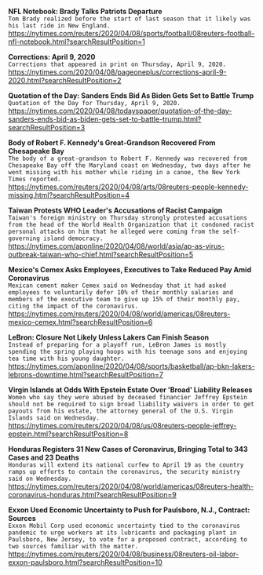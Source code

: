 **NFL Notebook: Brady Talks Patriots Departure**\
`Tom Brady realized before the start of last season that it likely was his last ride in New England.`\
https://nytimes.com/reuters/2020/04/08/sports/football/08reuters-football-nfl-notebook.html?searchResultPosition=1

**Corrections: April 9, 2020**\
`Corrections that appeared in print on Thursday, April 9, 2020.`\
https://nytimes.com/2020/04/08/pageoneplus/corrections-april-9-2020.html?searchResultPosition=2

**Quotation of the Day: Sanders Ends Bid As Biden Gets Set to Battle Trump**\
`Quotation of the Day for Thursday, April 9, 2020.`\
https://nytimes.com/2020/04/08/todayspaper/quotation-of-the-day-sanders-ends-bid-as-biden-gets-set-to-battle-trump.html?searchResultPosition=3

**Body of Robert F. Kennedy's Great-Grandson Recovered From Chesapeake Bay**\
`The body of a great-grandson to Robert F. Kennedy was recovered from Chesapeake Bay off the Maryland coast on Wednesday, two days after he went missing with his mother while riding in a canoe, the New York Times reported.`\
https://nytimes.com/reuters/2020/04/08/arts/08reuters-people-kennedy-missing.html?searchResultPosition=4

**Taiwan Protests WHO Leader's Accusations of Racist Campaign**\
`Taiwan's foreign ministry on Thursday strongly protested accusations from the head of the World Health Organization that it condoned racist personal attacks on him that he alleged were coming from the self-governing island democracy. `\
https://nytimes.com/aponline/2020/04/08/world/asia/ap-as-virus-outbreak-taiwan-who-chief.html?searchResultPosition=5

**Mexico's Cemex Asks Employees, Executives to Take Reduced Pay Amid Coronavirus**\
`Mexican cement maker Cemex said on Wednesday that it had asked employees to voluntarily defer 10% of their monthly salaries and members of the executive team to give up 15% of their monthly pay, citing the impact of the coronavirus.`\
https://nytimes.com/reuters/2020/04/08/world/americas/08reuters-mexico-cemex.html?searchResultPosition=6

**LeBron: Closure Not Likely Unless Lakers Can Finish Season**\
`Instead of preparing for a playoff run, LeBron James is mostly spending the spring playing hoops with his teenage sons and enjoying tea time with his young daughter.`\
https://nytimes.com/aponline/2020/04/08/sports/basketball/ap-bkn-lakers-lebrons-downtime.html?searchResultPosition=7

**Virgin Islands at Odds With Epstein Estate Over 'Broad' Liability Releases**\
`Women who say they were abused by deceased financier Jeffrey Epstein should not be required to sign broad liability waivers in order to get payouts from his estate, the attorney general of the U.S. Virgin Islands said on Wednesday.`\
https://nytimes.com/reuters/2020/04/08/us/08reuters-people-jeffrey-epstein.html?searchResultPosition=8

**Honduras Registers 31 New Cases of Coronavirus, Bringing Total to 343 Cases and 23 Deaths**\
`Honduras will extend its national curfew to April 19 as the country ramps up efforts to contain the coronavirus, the security ministry said on Wednesday.`\
https://nytimes.com/reuters/2020/04/08/world/americas/08reuters-health-coronavirus-honduras.html?searchResultPosition=9

**Exxon Used Economic Uncertainty to Push for Paulsboro, N.J., Contract: Sources**\
`Exxon Mobil Corp used economic uncertainty tied to the coronavirus pandemic to urge workers at its lubricants and packaging plant in Paulsboro, New Jersey, to vote for a proposed contract, according to two sources familiar with the matter. `\
https://nytimes.com/reuters/2020/04/08/business/08reuters-oil-labor-exxon-paulsboro.html?searchResultPosition=10


